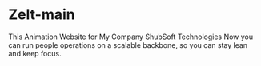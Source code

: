 # Zelt-main
This Animation Website for My Company ShubSoft Technologies Now you can run people operations on a scalable backbone, so you can stay lean and keep focus.
